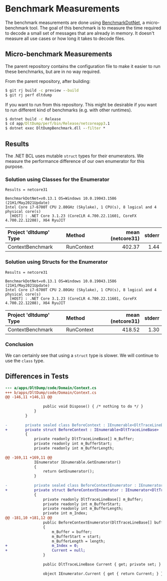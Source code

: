# Benchmark Measurements

The benchmark measurements are done using
[BenchmarkDotNet](https://benchmarkdotnet.org/), a micro-benchmark tool. The
goal of this benchmark is to measure the time required to decode a small set of
messages that are already in memory. It doesn't measure all use cases or how
long it takes to decode files.

## Micro-benchmark Measurements

The parent repository contains the configuration file to make it easier to run
these benchmarks, but are in no way required.

From the parent repository, after building:

```cmd
$ git rj build -c preview --build
$ git rj perf dltdump
```

If you want to run from this repository. This might be desirable if you want to
run different kind of benchmarks (e.g. with other runtimes).

```cmd
$ dotnet build -c Release
$ cd app/DltDump/perf/bin/Release/netcoreapp3.1
$ dotnet exec DltDumpBenchmark.dll --filter *
```

## Results

The .NET BCL uses mutable `struct` types for their enumerators. We measure the
performance difference of our own enumerator for this purpose.

### Solution using Classes for the Enumerator

```text
Results = netcore31

BenchmarkDotNet=v0.13.1 OS=Windows 10.0.19043.1586 (21H1/May2021Update)
Intel Core i7-6700T CPU 2.80GHz (Skylake), 1 CPU(s), 8 logical and 4 physical core(s)
  [HOST] : .NET Core 3.1.23 (CoreCLR 4.700.22.11601, CoreFX 4.700.22.12208), X64 RyuJIT
```

| Project 'dltdump' Type | Method      | mean (netcore31) | stderr |
|:-----------------------|:------------|-----------------:|-------:|
| ContextBenchmark       | RunContext  | 402.37           | 1.44   |

### Solution using Structs for the Enumerator

```text
Results = netcore31

BenchmarkDotNet=v0.13.1 OS=Windows 10.0.19043.1586 (21H1/May2021Update)
Intel Core i7-6700T CPU 2.80GHz (Skylake), 1 CPU(s), 8 logical and 4 physical core(s)
  [HOST] : .NET Core 3.1.23 (CoreCLR 4.700.22.11601, CoreFX 4.700.22.12208), X64 RyuJIT
```

| Project 'dltdump' Type | Method      | mean (netcore31) | stderr |
|:-----------------------|:------------|-----------------:|-------:|
| ContextBenchmark       | RunContext  | 418.52           | 1.30   |

### Conclusion

We can certainly see that using a `struct` type is slower. We will continue to
use the `class` type.

## Differences in Tests

```diff
--- a/apps/DltDump/code/Domain/Context.cs
+++ b/apps/DltDump/code/Domain/Context.cs
@@ -146,11 +146,11 @@
 
                 public void Dispose() { /* nothing to do */ }
             }
         }
 
-        private sealed class BeforeContext : IEnumerable<DltTraceLineBase>
+        private struct BeforeContext : IEnumerable<DltTraceLineBase>
         {
             private readonly DltTraceLineBase[] m_Buffer;
             private readonly int m_BufferStart;
             private readonly int m_BufferLength;
 
@@ -169,11 +169,11 @@
             IEnumerator IEnumerable.GetEnumerator()
             {
                 return GetEnumerator();
             }
 
-            private sealed class BeforeContextEnumerator : IEnumerator<DltTraceLineBase>
+            private struct BeforeContextEnumerator : IEnumerator<DltTraceLineBase>
             {
                 private readonly DltTraceLineBase[] m_Buffer;
                 private readonly int m_BufferStart;
                 private readonly int m_BufferLength;
                 private int m_Index;
@@ -181,10 +181,12 @@
                 public BeforeContextEnumerator(DltTraceLineBase[] buffer, int start, int length)
                 {
                     m_Buffer = buffer;
                     m_BufferStart = start;
                     m_BufferLength = length;
+                    m_Index = 0;
+                    Current = null;
                 }
 
                 public DltTraceLineBase Current { get; private set; }
 
                 object IEnumerator.Current { get { return Current; } }

```
